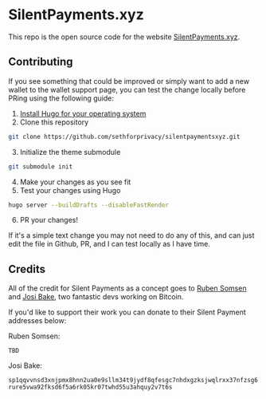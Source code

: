 # SilentPayments.xyz

This repo is the open source code for the website [SilentPayments.xyz](https://silentpayments.xyz).

## Contributing

If you see something that could be improved or simply want to add a new wallet to the wallet support page, you can test the change locally before PRing using the following guide:

1. [Install Hugo for your operating system](https://gohugo.io/installation/)
2. Clone this repository

```bash
git clone https://github.com/sethforprivacy/silentpaymentsxyz.git
```

3. Initialize the theme submodule

```bash
git submodule init
```

4. Make your changes as you see fit
5. Test your changes using Hugo

```bash
hugo server --buildDrafts --disableFastRender
```

6. PR your changes!

If it's a simple text change you may not need to do any of this, and can just edit the file in Github, PR, and I can test locally as I have time.

## Credits

All of the credit for Silent Payments as a concept goes to [Ruben Somsen](https://twitter.com/SomsenRuben) and [Josi Bake](https://twitter.com/josibake), two fantastic devs working on Bitcoin.

If you'd like to support their work you can donate to their Silent Payment addresses below:

Ruben Somsen:

`TBD`

Josi Bake:

`sp1qqvvnsd3xnjpmx8hnn2ua0e9sllm34t9jydf8qfesgc7nhdxgzksjwqlrxx37nfzsg6rure5vwa92fksd6f5a6rk05kr07twhd55u3ahquy2v7t6s`
